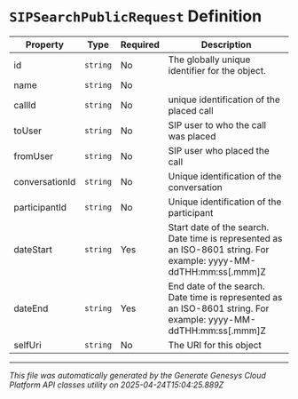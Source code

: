 # `SIPSearchPublicRequest` Definition

| Property | Type | Required | Description |
|----------|------|----------|-------------|
| id | `string` | No | The globally unique identifier for the object. |
| name | `string` | No |  |
| callId | `string` | No | unique identification of the placed call |
| toUser | `string` | No | SIP user to who the call was placed |
| fromUser | `string` | No | SIP user who placed the call |
| conversationId | `string` | No | Unique identification of the conversation |
| participantId | `string` | No | Unique identification of the participant |
| dateStart | `string` | Yes | Start date of the search. Date time is represented as an ISO-8601 string. For example: yyyy-MM-ddTHH:mm:ss[.mmm]Z |
| dateEnd | `string` | Yes | End date of the search. Date time is represented as an ISO-8601 string. For example: yyyy-MM-ddTHH:mm:ss[.mmm]Z |
| selfUri | `string` | No | The URI for this object |

---

*This file was automatically generated by the Generate Genesys Cloud Platform API classes utility on 2025-04-24T15:04:25.889Z*